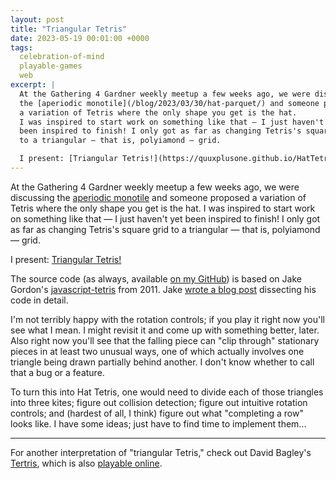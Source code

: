 ```yaml
---
layout: post
title: "Triangular Tetris"
date: 2023-05-19 00:01:00 +0000
tags:
  celebration-of-mind
  playable-games
  web
excerpt: |
  At the Gathering 4 Gardner weekly meetup a few weeks ago, we were discussing
  the [aperiodic monotile](/blog/2023/03/30/hat-parquet/) and someone proposed
  a variation of Tetris where the only shape you get is the hat.
  I was inspired to start work on something like that — I just haven't yet
  been inspired to finish! I only got as far as changing Tetris's square grid
  to a triangular — that is, polyiamond — grid.

  I present: [Triangular Tetris!](https://quuxplusone.github.io/HatTetris/triangular.html)
---
```


At the Gathering 4 Gardner weekly meetup a few weeks ago, we were discussing
the [aperiodic monotile](/blog/2023/03/30/hat-parquet/) and someone proposed
a variation of Tetris where the only shape you get is the hat.
I was inspired to start work on something like that — I just haven't yet
been inspired to finish! I only got as far as changing Tetris's square grid
to a triangular — that is, polyiamond — grid.

I present: [Triangular Tetris!](https://quuxplusone.github.io/HatTetris/triangular.html)

The source code (as always, available [on my GitHub](https://github.com/Quuxplusone/HatTetris))
is based on Jake Gordon's [javascript-tetris](https://github.com/jakesgordon/javascript-tetris)
from 2011. Jake [wrote a blog post](https://codeincomplete.com/articles/javascript-tetris/)
dissecting his code in detail.

I'm not terribly happy with the rotation controls; if you play it right now you'll see
what I mean. I might revisit it and come up with something better, later. Also right now
you'll see that the falling piece can "clip through" stationary pieces in at least two
unusual ways, one of which actually involves one triangle being drawn partially behind
another. I don't know whether to call that a bug or a feature.

To turn this into Hat Tetris, one would need to divide each of those triangles into three
kites; figure out collision detection; figure out intuitive rotation controls; and (hardest
of all, I think) figure out what "completing a row" looks like. I have some ideas;
just have to find time to implement them...

----

For another interpretation of "triangular Tetris," check out David Bagley's
[Tertris](https://sillycycle.com/altris.html), which is also [playable online](https://sillycycle.com/html5/Tertris.html).
